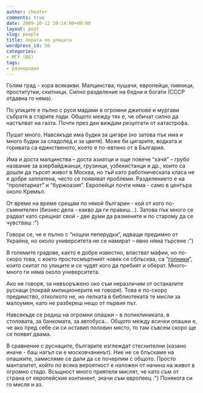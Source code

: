 ```yaml
---
author: cheater
comments: true
date: 2009-10-12 20:14:00+00:00
layout: post
slug: people
title: Хората по улицата
wordpress_id: 50
categories:
- МГУ (BG)
tags:
- разнородно
---
```


Голям град - хора всякакви. Малцинства, пушачи, европейци, пияници, проститутки, скитници. Силно разделение на бедни и богати (СССР отдавна го няма).  
<!-- more -->  
По улиците е пълно с руси мадами в огромни джипове и мургави събратя в старите лади. Общото между тях е, че обичат силно да настъпват на газта. Почти през ден виждам резултати от катастрофа.  
  
Пушат много. Навсякъде има будки за цигари (но затова пък има и много будки за сладолед и за цветя). Може би цигарите, водката и горивата са единственото, което е по-евтино от в България.  
  
Има и доста малцинства – доста азиатци и още повече “хачѝ” – грубо название за азербайджанци, грузинци, узбекистанци и др., които са дошли да търсят живот в Москва, но тъй като работническата класа не е добре заплатена, често се появяват проблеми. Разделението е на “пролетариат” и “буржоазия”. Европейци почти няма - само в центъра около Кремъл.  
  
От време на време срещам по някой българин - кой от кого по-съмнителен (бизнес дела - какво да ги правиш...). Затова пък много се радват като срещнат свой - две думи да размените и по старому да се чувстваш :")  
  
Говори се, че е пълно с “нощни пеперудки“, идващи предимно от Украйна, но около университета не се намират – явно няма търсене :”)  
  
В големите градове, както е добре известно, властват мафии, но по-скоро това, с което простосмъртният човек се сблъсква, са “[гопники](http://www.portal.gik-team.net.ua/uploads/posts/1214299961_gopnik.jpg)”, които скитат по улиците и се чудят кого да пребият и оберат. Много-много ги няма около университета.  
  
Ако не говоря, за невъоръжено око съм неразличим от останалите руснаци (покрай милиционерите не говоря). Това е по-скоро предимство, отколкото не, но лелката в библиотеката те мисли за малоумен, като не разбереш нещо от първия път.  
  
Навсякъде се редиш на огромни опашки – в поликлиниката, в столовата, за банкомата, за автобуса... Общото между всички опашки е, че ако пред себе си си оставил половин място, то там съвсем скоро ще се появят двама.  
  
В сравнение с руснаците, българите изглеждат стеснителни (казано иначе - баш нагъл си е московчанинът). Ние не се блъскаме на опашките, замисляме се дали да се почерпим с общото. Просто манталитет, който по всяка вероятност е наложен от начина на живот в огромно стадо. Всъщност много приятели мислят, че като съм от страна от европейския континент, значи съм европеец :") Понякога си го мисля и аз.  

